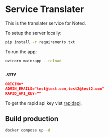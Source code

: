# Service Translater

This is the translater service for Noted.

To setup the server locally:

```bash
pip install -r requirements.txt
```

To run the app:

```bash
uvicorn main:app --reload
```

### .env

```json
ORIGIN=*
ADMIN_EMAILS="test@test.com,test2@test2.com"
RAPID_API_KEY=""

```

To get the rapid api key vist [rapidapi](https://rapidapi.com/microsoft-azure-org-microsoft-cognitive-services/api/microsoft-translator-text/).

## Build production

```bash
docker compose up -d
```
